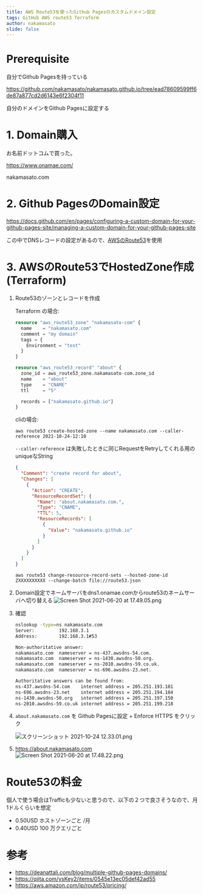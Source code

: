 ```yaml
---
title: AWS Route53を使ったGithub Pagesのカスタムドメイン設定
tags: GitHub AWS route53 Terraform
author: nakamasato
slide: false
---
```

# Prerequisite

自分でGithub Pagesを持っている

https://github.com/nakamasato/nakamasato.github.io/tree/ead78609599ff6de87a877cd2d6143e6f2304f11

自分のドメインをGithub Pagesに設定する

# 1. Domain購入

お名前ドットコムで買った。 

https://www.onamae.com/

nakamasato.com

# 2. Github PagesのDomain設定

https://docs.github.com/en/pages/configuring-a-custom-domain-for-your-github-pages-site/managing-a-custom-domain-for-your-github-pages-site

この中でDNSレコードの設定があるので、[AWSのRoute53](https://aws.amazon.com/route53/)を使用

# 3. AWSのRoute53でHostedZone作成 (Terraform)

<!---
1. Terraform Cloudで新しいWorkspace作成　（aws-route53）
1. Terraform Variablesに以下を設定
    1. `AWS_ACCESS_KEY_ID`
    1. `AWS_SECRET_ACCESS_KEY`
    1. `AWS_DEFAULT_REGION`
1. Terraform ユーザに以下の権限を付与

    ```hcl:terraform-cloud-policy.tf
      statement {
        sid    = "route53"
        effect = "Allow"
        actions = [
          "route53:*",
        ]
        resources = [
          "*",
        ]
      }
    ```

    `terraform apply` or applied by Terraform Cloud

--->


1. Route53のゾーンとレコードを作成


    Terraform の場合: 

    ```hcl:main.tf
    resource "aws_route53_zone" "nakamasato-com" {
      name    = "nakamasato.com"
      comment = "my domain"
      tags = {
        Environment = "test"
      }
    }

    resource "aws_route53_record" "about" {
      zone_id = aws_route53_zone.nakamasato-com.zone_id
      name    = "about"
      type    = "CNAME"
      ttl     = "5"
    
      records = ["nakamasato.github.io"]
    }
    ```


    cliの場合:

    ```
    aws route53 create-hosted-zone --name nakamasato.com --caller-reference 2021-10-24-12:10
    ```
    
    `--caller-reference` は失敗したときに同じRequestをRetryしてくれる用の uniqueなString


    ```json:route53.json
    {
      "Comment": "create record for about",
      "Changes": [
        {
          "Action": "CREATE",
          "ResourceRecordSet": {
            "Name": "about.nakamasato.com.",
            "Type": "CNAME",
            "TTL": 5,
            "ResourceRecords": [
              {
                "Value": "nakamasato.github.io"
              }
            ]
          }
        }
      ]
    }
    ```

    ```
    aws route53 change-resource-record-sets --hosted-zone-id ZXXXXXXXXXX --change-batch file://route53.json
    ```


1. Domain設定でネームサーバをdns1.onamae.comからroute53のネームサーバへ切り替える
    ![Screen Shot 2021-06-20 at 17.49.05.png](https://qiita-image-store.s3.ap-northeast-1.amazonaws.com/0/7059/9f9fecaa-9980-b3a6-ae7c-77391fcd557c.png)

1. 確認

    ```bash
    nslookup -type=ns nakamasato.com
    Server:         192.168.3.1
    Address:        192.168.3.1#53

    Non-authoritative answer:
    nakamasato.com  nameserver = ns-437.awsdns-54.com.
    nakamasato.com  nameserver = ns-1430.awsdns-50.org.
    nakamasato.com  nameserver = ns-2010.awsdns-59.co.uk.
    nakamasato.com  nameserver = ns-696.awsdns-23.net.

    Authoritative answers can be found from:
    ns-437.awsdns-54.com    internet address = 205.251.193.181
    ns-696.awsdns-23.net    internet address = 205.251.194.184
    ns-1430.awsdns-50.org   internet address = 205.251.197.150
    ns-2010.awsdns-59.co.uk internet address = 205.251.199.218
    ```

1. `about.nakamasato.com` を Github Pagesに設定 + Enforce HTTPS をクリック

    ![スクリーンショット 2021-10-24 12.33.01.png](https://qiita-image-store.s3.ap-northeast-1.amazonaws.com/0/7059/3998104c-b587-1ee9-4ea0-7a924cab96c8.png)


1. https://about.nakamasato.com
    ![Screen Shot 2021-06-20 at 17.48.22.png](https://qiita-image-store.s3.ap-northeast-1.amazonaws.com/0/7059/98c24da2-3221-4fa3-984a-d8e80b3c34eb.png)

# Route53の料金
個人で使う場合はTrafficも少ないと思うので、以下の２つで良さそうなので、月1ドルくらいを想定
- 0.50USD ホストゾーンごと /月
- 0.40USD 100 万クエリごと


# 参考

- https://deanattali.com/blog/multiple-github-pages-domains/
- https://qiita.com/ysKey2/items/0545e13ec05def42ad55
- https://aws.amazon.com/jp/route53/pricing/

